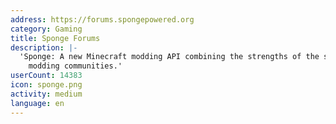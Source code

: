 ```yaml
---
address: https://forums.spongepowered.org
category: Gaming
title: Sponge Forums
description: |-
  'Sponge: A new Minecraft modding API combining the strengths of the server and client
    modding communities.'
userCount: 14383
icon: sponge.png
activity: medium
language: en
---
```

